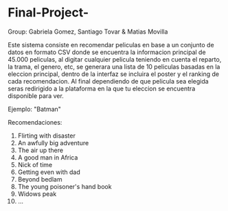 # Final-Project-
Group: Gabriela Gomez, Santiago Tovar & Matias Movilla

Este sistema consiste en recomendar peliculas en base a un conjunto de datos en formato CSV donde se encuentra la informacion principal de 45.000 peliculas, al digitar cualquier pelicula teniendo en cuenta el reparto, la trama, el genero, etc, se generara una lista de 10 peliculas basadas en la eleccion principal, dentro de la interfaz se incluira el poster y el ranking de cada recomendacion. Al final dependiendo de que pelicula sea elegida seras redirigido a la plataforma en la que tu eleccion se encuentra disponible para ver.

Ejemplo:
"Batman"

Recomendaciones:
1. Flirting with disaster
2. An awfully big adventure
3. The air up there
4. A good man in Africa
5. Nick of time
6. Getting even with dad
7. Beyond bedlam
8. The young poisoner's hand book
9. Widows peak
10. ...